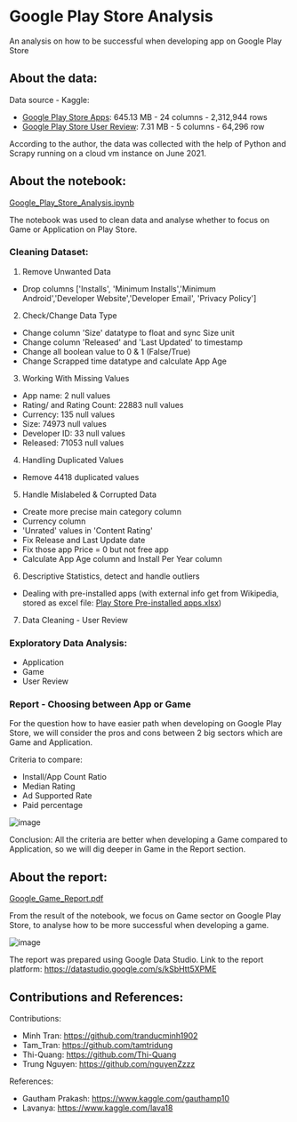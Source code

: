 # Google Play Store Analysis
An analysis on how to be successful when developing app on Google Play Store

## About the data:
Data source - Kaggle:
- [Google Play Store Apps](https://www.kaggle.com/gauthamp10/google-playstore-apps): 645.13 MB - 24 columns - 2,312,944 rows
- [Google Play Store User Review](https://www.kaggle.com/lava18/google-play-store-apps): 7.31 MB - 5 columns -  64,296 row

According to the author, the data was collected with the help of Python and Scrapy running on a cloud vm instance on June 2021.

## About the notebook:
[Google_Play_Store_Analysis.ipynb](https://github.com/tranducminh1902/google-play-store-analysis/blob/main/Google_Play_Store_Analysis.ipynb)

The notebook was used to clean data and analyse whether to focus on Game or Application on Play Store.

### Cleaning Dataset:
1. Remove Unwanted Data
- Drop columns ['Installs', 'Minimum Installs','Minimum Android','Developer Website','Developer Email', 'Privacy Policy']
2. Check/Change Data Type
- Change column 'Size' datatype to float and sync Size unit
- Change column 'Released' and 'Last Updated' to timestamp
- Change all boolean value to 0 & 1 (False/True)
- Change Scrapped time datatype and calculate App Age
3. Working With Missing Values
- App name: 2 null values
- Rating/ and Rating Count: 22883 null values
- Currency: 135 null values
- Size: 74973 null values
- Developer ID: 33 null values
- Released: 71053 null values
4. Handling Duplicated Values
- Remove 4418 duplicated values
5. Handle Mislabeled & Corrupted Data
- Create more precise main category column
- Currency column
- 'Unrated' values in 'Content Rating'
- Fix Release and Last Update date
- Fix those app Price = 0 but not free app
- Calculate App Age column and Install Per Year column
6. Descriptive Statistics, detect and handle outliers
- Dealing with pre-installed apps (with external info get from Wikipedia, stored as excel file: [Play Store Pre-installed apps.xlsx](https://github.com/tranducminh1902/google-play-store-analysis/blob/main/Play%20Store%20Pre-installed%20apps.xlsx))
7. Data Cleaning - User Review
### Exploratory Data Analysis:
- Application
- Game
- User Review
### Report - Choosing between App or Game
For the question how to have easier path when developing on Google Play Store, we will consider the pros and cons between 2 big sectors which are Game and Application.

Criteria to compare:
- Install/App Count Ratio
- Median Rating	
- Ad Supported Rate	
- Paid percentage

![image](https://user-images.githubusercontent.com/86507088/135597784-219e13b1-51de-4a30-afd2-efe4ada3a0ca.png)


Conclusion: All the criteria are better when developing a Game compared to Application, so we will dig deeper in Game in the Report section.

## About the report:
[Google_Game_Report.pdf](https://github.com/tranducminh1902/google-play-store-analysis/blob/main/Google_Game_Report.pdf)

From the result of the notebook, we focus on Game sector on Google Play Store, to analyse how to be more successful when developing a game.

![image](https://user-images.githubusercontent.com/86507088/135597454-fa95b2b3-cf16-4a35-a589-4e534ca84dff.png)


The report was prepared using Google Data Studio. Link to the report platform: https://datastudio.google.com/s/kSbHtt5XPME

## Contributions and References:
Contributions:
- Minh Tran: https://github.com/tranducminh1902
- Tam_Tran: https://github.com/tamtridung
- Thi-Quang: https://github.com/Thi-Quang
- Trung Nguyen: https://github.com/nguyenZzzz

References:
- Gautham Prakash: https://www.kaggle.com/gauthamp10
- Lavanya: https://www.kaggle.com/lava18
